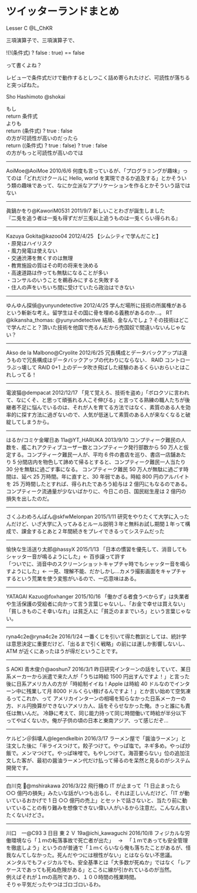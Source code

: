 # ツイッターランドまとめ

Lesser C @L_ChKR

三項演算子で、三項演算子で、

!(!(条件式) ? false : true) == false

って書くよね？

レビューで条件式だけで動作するとしつこく詰め寄られたけど、可読性が落ちると突っぱねた。

Sho Hashimoto @shokai

もし  
return 条件式  
よりも  
return (条件式) ? true : false  
の方が可読性が高いのだったら  
return ((条件式) ? true : false) ? true : false  
の方がもっと可読性が高いのでは

---

AoiMoe@AoiMoe 2010/6/6
何度も言っているが、「プログラミングが趣味」ってのは「どれだけクールに Hello, world を実現できるか追及する」とかそういう類の趣味であって、なにか立派なアプリケーションを作るとかそういう話ではない

---

眞鍋かをり@KaworiM0531 2011/9/7
新しいことわざが誕生しました  
『二兎を追う者は一兎も得ずだが三兎以上追うものは一兎くらい得られる』

---

Kazuya Gokita@kazoo04 2012/4/25
【シムシティで学んだこと】  
・原発はハイリスク  
・風力発電は使えない  
・交通渋滞を無くすのは無理  
・教育施設の質はその町の将来を決める  
・高速道路は作っても無駄になることが多い  
・コンサルのいうことを鵜呑みにすると失敗する  
・住人の声をいちいち間に受けていたら政治はできない

---

ゆんゆん探偵@yunyundetective 2012/4/25
学んだ場所に技術の所属権があるという斬新な考え。留学生はその国に骨を埋める義務があるのか…。 RT @kikansha_thomas: @yunyundetective 結局、金なんでしょ？その技術はどこで学んだこと？頂いた技術を他国で売るんだから売国奴で間違いないんじゃない？

---

Akso de la Malbono@Cryolite 2012/6/25
冗長構成とデータバックアップは違うもので冗長構成はデータバックアップの代わりにならない． RAID コントローラぶっ壊して RAID 0+1 上のデータ吹き飛ばした経験のあるくらいおらいとはこれしってる！

---

電波猫@dempacat 2012/12/17
「見て覚えろ、技術を盗め」「ボロクソに言われて、なにくそ、と思って頑張れる人こそ伸びる」と言ってる熟練の職人たちが後継者不足に悩んでいるのは、それが人を育てる方法ではなく、素質のある人を効率的に探す方法に過ぎないので、人気が低迷して素質のある人が来なくなると破綻してしまうから。

---

はるか/コミケ金曜日あ 11a@YT_HARUKA 2013/9/10
コンプティーク難民の人数を、艦これアクティブユーザー数とコンプティーク発行部数から 50 万人と仮定する。コンプティーク難民一人が、平均 6 件の書店を巡り、書店一店舗あたり 5 分間店内を物色して諦めて帰るとすると、コンプティーク難民一人当たり 30 分を無駄に過ごす事になる。
コンプティーク難民 50 万人が無駄に過ごす時間は、延べ 25 万時間。年に直すと、30 年弱である。時給 800 円のアルバイトを 25 万時間したとすれば、得られたであろう給与は 2 億円にもなるのである。コンプティーク流通量が少ないばかりに、今日この日、国民総生産は 2 億円の損失を出したのだ。

---

さくふわめろんぱん@skfwMelonpan 2015/1/11
研究をやりたくて大学に入ったんだけど、いざ大学に入ってみるとルール説明３年と無料お試し期間１年って構成で、課金するとあと２年間続きをプレイできるってシステムだった

---

愉快な生活送り太郎@hassyX 2015/1/13
「日本の慣習を優先して、消音してもシャッター音が鳴るようにした」← 百歩譲って許す  
「ついでに、消音中のスクリーンショットキャプチャ時でもシャッター音を鳴らすようにした」← 一見、理解不能、だかしかし…カメラ撮影画面をキャプチャするという荒業を使う変態がいるので、一応意味はある。

---

YATAGAI Kazuo@foxhanger 2015/10/16
「働かざる者食うべからず」は失業者や生活保護の受給者に向かって言う言葉じゃないし、「お金で幸せは買えない」「貧しきものこそ幸いなれ」は貧乏人に「貧乏のままでいろ」という言葉じゃない。

---

ryna4c2e@ryna4c2e 2016/1/24
一番くじを引いて得た教訓としては、統計学は意思決定に重要だけど、「出るまで引く戦略」の前には運しか影響しないし、ATM が近くにあったほうが得だということです。

---

S AOKI 青木俊介@aoshun7 2016/3/1
昨日研究インターンの話をしていて、某日系メーカーから派遣で来た人が「うちは時給 1500 円出すんですよ！」と言った後に日系アメリカ人の方が「時給制イイね！Apple は時給 40 ドルなのでインターン中に残業して月 8000 ドルくらい稼げるんですよ！」とか言い始めて空気凍るってこれか、って
アメリカインターンの相場を知らなかった日系メーカーの方、ドル円換算ができないアメリカ人、話をそらせなかった俺。きっと誰にも責任は無いんだ。
冷静に考えて、同じ能力持って同じ時間働いて時給が半分以下ってやばくないか。俺が子供の頃の日本と東南アジア、って感じだぞ...

---

ケルビン＠斜壊人@legendkelbin 2016/3/17
ラーメン屋で「醤油ラーメン」と注文した後に「半ライスつけて。餃子つけて。やっぱ塩で。ネギ多め。やっぱ炒飯で。メンマつけて。やっぱ味噌で。もやしつけて。海苔要らない」位の追加注文した客が、最初の醤油ラーメン代だけ払って帰るのを呆然と見るのがシステム開発です。

---

白川克 🥑@mshirakawa 2016/3/22
飛行機の IT が止まって「1 日止まったら ○○ 億円の損失」みたいな話がいつも出るし、それは正しいんだけど、「IT が動いているおかげで 1 日 ○○ 億円の売上」とセットで話さないと、当たり前に動いていることの有り難みを想像できない偉い人がいるから注意だ。こんなん言いたくないけどさ。

---

川口　一@C93 3 日目 東 2 Ｖ 19a@ichi_kawaguchi 2016/10/8
フィジカルな労働環境なら「１ｍの転落事故で死亡者が出た」　 → 　「１ｍであっても安全管理を徹底しよう」というのが普通で「１ｍくらいなら俺も落ちたことがあるが、怪我なんてしなかった。死んだやつには根性がない」とはならない不思議。  
メンタルでもフィジカルでも、安全基準とは「大多数が死ぬか」ではなく「レアケースであっても死ぬ危険がある」ところに線が引かれているのが当然。  
例えばそれが１ｍの高所であり、１００時間の残業時間。  
そりゃ平気だったやつはゴロゴロいるわ。
